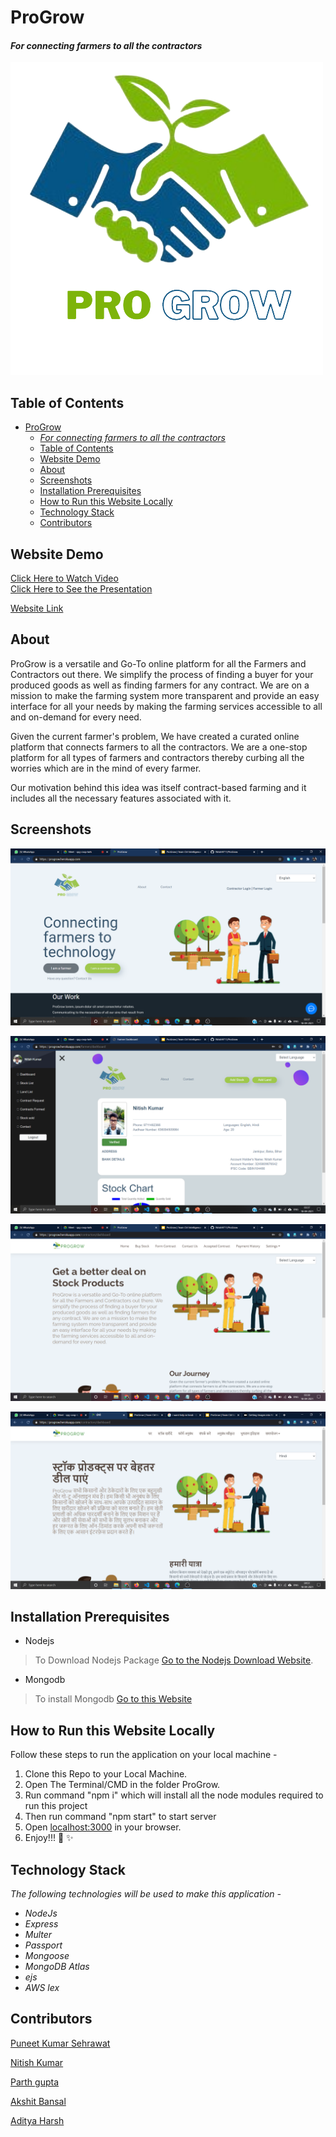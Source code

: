 # ProGrow

#### *For connecting farmers to all the contractors*

![ProGrow](./assets/logo.png)

## Table of Contents

- [ProGrow](#progrow)
  - [*For connecting farmers to all the contractors*](#for-connecting-farmers-to-all-the-contractors)
  - [Table of Contents](#table-of-contents)
  - [Website Demo](#website-demo)
  - [About](#about)
  - [Screenshots](#screenshots)
  - [Installation Prerequisites](#installation-prerequisites)
  - [How to Run this Website Locally](#how-to-run-this-website-locally)
  - [Technology Stack](#technology-stack)
  - [Contributors](#contributors)

## Website Demo

[Click Here to Watch Video](https://youtu.be/KYYQLx76zUM)  
[Click Here to See the Presentation](https://docs.google.com/presentation/d/1HBsWIlOIUaYAGLyz3aeXnn6IkOUGX1hDDlvm06By6hY/edit?usp=sharing)

[Website Link](https://progrow.herokuapp.com/)

## About

ProGrow is a versatile and Go-To online platform for all the Farmers and Contractors out there. We simplify the process of finding a buyer for your produced goods as well as finding farmers for any contract. We are on a mission to make the farming system more transparent and provide an easy interface for all your needs by making the farming services accessible to all and on-demand for every need.

Given the current farmer's problem, We have created a curated online platform that connects farmers to all the contractors. We are a one-stop platform for all types of farmers and contractors thereby curbing all the worries which are in the mind of every farmer.

Our motivation behind this idea was itself contract-based farming and it includes all the necessary features associated with it.

## Screenshots

![Landing Page](./assets/landing.png)

![Farmer Profile](./assets/farmer.png)

![Contractor Dashboard](./assets/1.png)

![Multilingual Feature](./assets/2.png)

## Installation Prerequisites

- Nodejs

> To Download Nodejs Package [Go to the Nodejs Download Website](https://nodejs.org/en/download/).

- Mongodb

> To install Mongodb [Go to this Website](https://docs.mongodb.com/manual/administration/install-community/)

## How to Run this Website Locally
Follow these steps to run the application on your local machine -

1. Clone this Repo to your Local Machine.
2. Open The Terminal/CMD in the folder ProGrow.
3. Run command "npm i" which will install all the node modules required to run this project
4. Then run command "npm start" to start server
6. Open [localhost:3000](localhost:3000/) in your browser.
7. Enjoy!!! :tada: :sparkles:

## Technology Stack

_The following technologies will be used to make this application -_

- _NodeJs_
- _Express_
- _Multer_
- _Passport_
- _Mongoose_
- _MongoDB Atlas_
- _ejs_
- _AWS lex_

## Contributors

[Puneet Kumar Sehrawat](https://github.com/seneark)

[Nitish Kumar](https://github.com/Nitish9711)

[Parth gupta](https://github.com/Parth-Gupta10)

[Akshit Bansal](https://github.com/abansal755)

[Aditya Harsh](https://github.com/adityaharsh)
